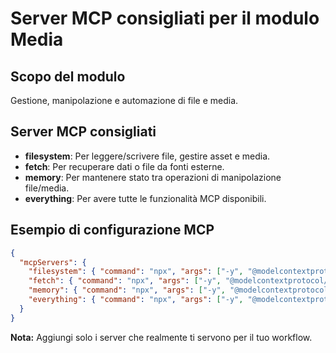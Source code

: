 # Server MCP consigliati per il modulo Media

## Scopo del modulo
Gestione, manipolazione e automazione di file e media.

## Server MCP consigliati
- **filesystem**: Per leggere/scrivere file, gestire asset e media.
- **fetch**: Per recuperare dati o file da fonti esterne.
- **memory**: Per mantenere stato tra operazioni di manipolazione file/media.
- **everything**: Per avere tutte le funzionalità MCP disponibili.

## Esempio di configurazione MCP
```json
{
  "mcpServers": {
    "filesystem": { "command": "npx", "args": ["-y", "@modelcontextprotocol/server-filesystem"] },
    "fetch": { "command": "npx", "args": ["-y", "@modelcontextprotocol/server-fetch"] },
    "memory": { "command": "npx", "args": ["-y", "@modelcontextprotocol/server-memory"] },
    "everything": { "command": "npx", "args": ["-y", "@modelcontextprotocol/server-everything"] }
  }
}
```

**Nota:**
Aggiungi solo i server che realmente ti servono per il tuo workflow. 